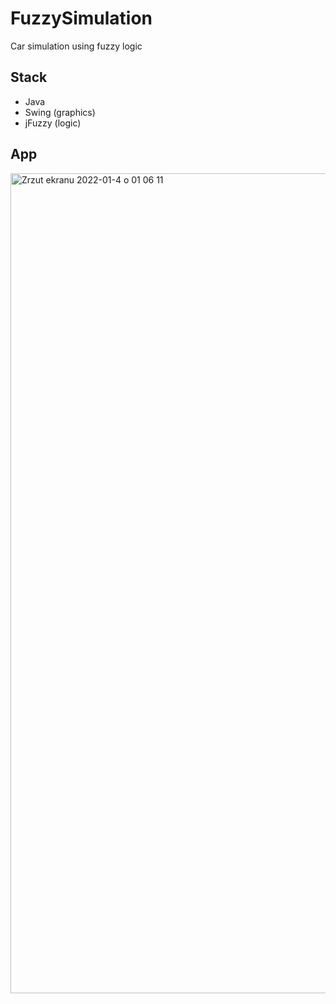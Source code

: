 # FuzzySimulation
Car simulation using fuzzy logic

## Stack
* Java
* Swing (graphics)
* jFuzzy (logic)

## App

<img width="1312" alt="Zrzut ekranu 2022-01-4 o 01 06 11" src="https://user-images.githubusercontent.com/56938330/153643252-937f9f0e-0cb1-414c-b5e3-d03d386446e0.png">

